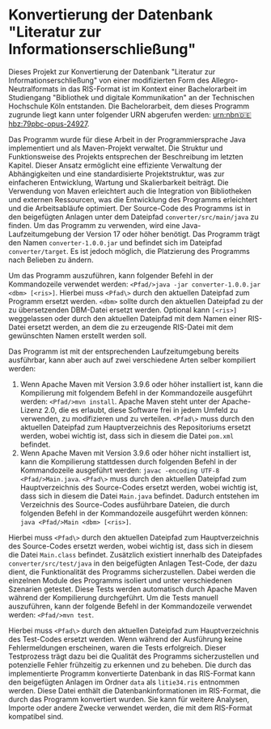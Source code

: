 # Konvertierung der Datenbank "Literatur zur Informationserschließung"

Dieses Projekt zur Konvertierung der Datenbank "Literatur zur Informationserschließung" von einer modifizierten Form des Allegro-Neutralformats in das RIS-Format ist im Kontext einer Bachelorarbeit im Studiengang "Bibliothek und digitale Kommunikation" an der Technischen Hochschule Köln entstanden. Die Bachelorarbeit, dem dieses Programm zugrunde liegt kann unter folgender URN abgerufen werden: [urn:nbn:de:hbz:79pbc-opus-24927](https://nbn-resolving.org/urn:nbn:de:hbz:79pbc-opus-24927).

Das Programm wurde für diese Arbeit in der Programmiersprache Java implementiert und als Maven-Projekt verwaltet. Die Struktur und Funktionsweise des Projekts entsprechen der Beschreibung im letzten Kapitel. Dieser Ansatz ermöglicht eine effiziente Verwaltung der Abhängigkeiten und eine standardisierte Projektstruktur, was zur einfacheren Entwicklung, Wartung und Skalierbarkeit beiträgt. Die Verwendung von Maven erleichtert auch die Integration von Bibliotheken und externen Ressourcen, was die Entwicklung des Programms erleichtert und die Arbeitsabläufe optimiert. 
Der Source-Code des Programms ist in den beigefügten Anlagen unter dem Dateipfad `converter/src/main/java` zu finden. Um das Programm zu verwenden, wird eine Java-Laufzeitumgebung der Version 17 oder höher benötigt.  Das Programm trägt den Namen `converter-1.0.0.jar` und befindet sich im Dateipfad `converter/target`. Es ist jedoch möglich, die Platzierung des Programms nach Belieben zu ändern.

Um das Programm auszuführen, kann folgender Befehl in der Kommandozeile verwendet werden: `<Pfad/>java -jar converter-1.0.0.jar <dbm> [<ris>]`.
Hierbei muss `<Pfad\>` durch den aktuellen Dateipfad zum Programm ersetzt werden. `<dbm>` sollte durch den aktuellen Dateipfad zu der zu übersetzenden DBM-Datei ersetzt werden. Optional kann `[<ris>]` weggelassen oder durch den aktuellen Dateipfad mit dem Namen einer RIS-Datei ersetzt werden, an dem die zu erzeugende RIS-Datei mit dem gewünschten Namen erstellt werden soll.

Das Programm ist mit der entsprechenden Laufzeitumgebung bereits ausführbar, kann aber auch auf zwei verschiedene Arten selber kompiliert werden:
1.	Wenn Apache Maven mit Version 3.9.6 oder höher installiert ist, kann die Kompilierung mit folgendem Befehl in der Kommandozeile ausgeführt werden: `<Pfad/>mvn install`.
Apache Maven steht unter der Apache-Lizenz 2.0, die es erlaubt, diese Software frei in jedem Umfeld zu verwenden, zu modifizieren und zu verteilen.  `<Pfad\>` muss durch den aktuellen Dateipfad zum Hauptverzeichnis des Repositoriums ersetzt werden, wobei wichtig ist, dass sich in diesem die Datei `pom.xml` befindet.
2.	Wenn Apache Maven mit Version 3.9.6 oder höher nicht installiert ist, kann die Kompilierung stattdessen durch folgenden Befehl in der Kommandozeile ausgeführt werden: `javac -encoding UTF-8 <Pfad/>Main.java`.
`<Pfad\>` muss durch den aktuellen Dateipfad zum Hauptverzeichnis des Source-Codes ersetzt werden, wobei wichtig ist, dass sich in diesem die Datei `Main.java` befindet. Dadurch entstehen im Verzeichnis des Source-Codes ausführbare Dateien, die durch folgenden Befehl in der Kommandozeile ausgeführt werden können: `java <Pfad/>Main <dbm> [<ris>]`.

Hierbei muss `<Pfad\>` durch den aktuellen Dateipfad zum Hauptverzeichnis des Source-Codes ersetzt werden, wobei wichtig ist, dass sich in diesem die Datei `Main.class` befindet.
Zusätzlich existiert innerhalb des Dateipfades `converter/src/test/java` in den beigefügten Anlagen Test-Code, der dazu dient, die Funktionalität des Programms sicherzustellen. Dabei werden die einzelnen Module des Programms isoliert und unter verschiedenen Szenarien getestet. Diese Tests werden automatisch durch Apache Maven während der Kompilierung durchgeführt. Um die Tests manuell auszuführen, kann der folgende Befehl in der Kommandozeile verwendet werden: `<Pfad/>mvn test`.

Hierbei muss `<Pfad\>` durch den aktuellen Dateipfad zum Hauptverzeichnis des Test-Codes ersetzt werden. Wenn während der Ausführung keine Fehlermeldungen erscheinen, waren die Tests erfolgreich. Dieser Testprozess trägt dazu bei die Qualität des Programms sicherzustellen und potenzielle Fehler frühzeitig zu erkennen und zu beheben.
Die durch das implementierte Programm konvertierte Datenbank in das RIS-Format kann den beigefügten Anlagen im Ordner `data` als `litie34.ris` entnommen werden. Diese Datei enthält die Datenbankinformationen im RIS-Format, die durch das Programm konvertiert wurden. Sie kann für weitere Analysen, Importe oder andere Zwecke verwendet werden, die mit dem RIS-Format kompatibel sind.
